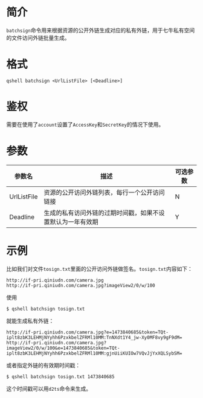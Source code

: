# 简介

`batchsign`命令用来根据资源的公开外链生成对应的私有外链，用于七牛私有空间的文件访问外链批量生成。

# 格式

```
qshell batchsign <UrlListFile> [<Deadline>]
```

# 鉴权

需要在使用了`account`设置了`AccessKey`和`SecretKey`的情况下使用。

# 参数

|参数名|描述|可选参数|
|---------|-----------|---|
|UrlListFile|资源的公开访问外链列表，每行一个公开访问链接|N|
|Deadline|生成的私有访问外链的过期时间戳，如果不设置默认为一年有效期|Y|

# 示例

比如我们对文件`tosign.txt`里面的公开访问外链做签名。`tosign.txt`内容如下：

```
http://if-pri.qiniudn.com/camera.jpg
http://if-pri.qiniudn.com/camera.jpg?imageView2/0/w/100
```

使用

```
$ qshell batchsign tosign.txt
```

就能生成私有外链：

```
http://if-pri.qiniudn.com/camera.jpg?e=1473840685&token=TQt-iplt8zbK3LEHMjNYyhh6PzxkbelZFRMl10MM:TnNXdt1Y4_jw-Xy0MF8vy9gF9dM=
http://if-pri.qiniudn.com/camera.jpg?imageView2/0/w/100&e=1473840685&token=TQt-iplt8zbK3LEHMjNYyhh6PzxkbelZFRMl10MM:gjnUiiKUIOw7VQvJjYxXQLSybSM=
```

或者指定外链的有效期时间戳：

```
$ qshell batchsign tosign.txt 1473840685
```

这个时间戳可以用`d2ts`命令来生成。
